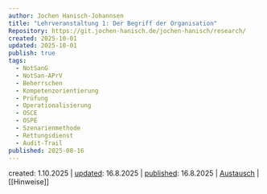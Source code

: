 ```yaml
---
author: Jochen Hanisch-Johannsen
title: "Lehrveranstaltung 1: Der Begriff der Organisation"
Repository: https://git.jochen-hanisch.de/jochen-hanisch/research/
created: 2025-10-01
updated: 2025-10-01
publish: true
tags:
  - NotSanG
  - NotSan-APrV
  - Beherrschen
  - Kompetenzorientierung
  - Prüfung
  - Operationalisierung
  - OSCE
  - OSPE
  - Szenarienmethode
  - Rettungsdienst
  - Audit-Trail
published: 2025-08-16
---
```


created: 1.10.2025 | [updated](https://git.jochen-hanisch.de/jochen-hanisch/research/): 16.8.2025 | [published](https://zenodo.org/records/16887477): 16.8.2025 | [Austausch](https://lernen.jochen-hanisch.de/course/view.php?id=4) | [[Hinweise]]
